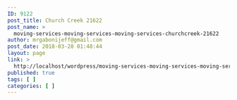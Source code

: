 ```yaml
---
ID: 9122
post_title: Church Creek 21622
post_name: >
  moving-services-moving-services-moving-services-churchcreek-21622
author: mrgabonijeff@gmail.com
post_date: 2018-03-28 01:48:44
layout: page
link: >
  http://localhost/wordpress/moving-services-moving-services-moving-services-churchcreek-21622/
published: true
tags: [ ]
categories: [ ]
---
```

